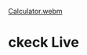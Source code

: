 [Calculator.webm](https://user-images.githubusercontent.com/103554018/187622690-1a160f3b-882c-4641-a5a5-948a4286e1ee.webm)

# ckeck Live
